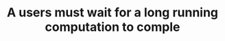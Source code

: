 ---
layout: answer
title: "A users must wait for a long running computation to comple"
blurb: "With mountains of computing power at your fingertips, it's a good idea to take operations that take a long time to run on a single CPU, and break them up"
quid: 295
---